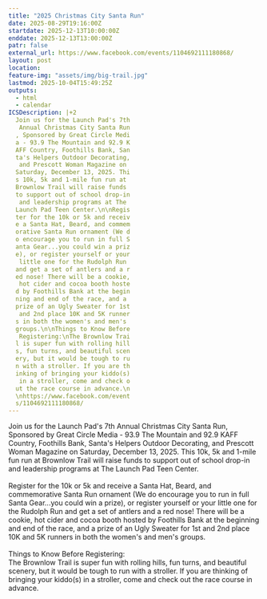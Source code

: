 ```yaml
---
title: "2025 Christmas City Santa Run"
date: 2025-08-29T19:16:00Z
startdate: 2025-12-13T10:00:00Z
enddate: 2025-12-13T13:00:00Z
patr: false
external_url: https://www.facebook.com/events/1104692111180868/
layout: post
location: 
feature-img: "assets/img/big-trail.jpg"
lastmod: 2025-10-04T15:49:25Z
outputs:
  - html
  - calendar
ICSDescription: |+2
  Join us for the Launch Pad's 7th   Annual Christmas City Santa Run  , Sponsored by Great Circle Medi  a - 93.9 The Mountain and 92.9 K  AFF Country, Foothills Bank, San  ta's Helpers Outdoor Decorating,   and Prescott Woman Magazine on   Saturday, December 13, 2025. Thi  s 10k, 5k and 1-mile fun run at   Brownlow Trail will raise funds   to support out of school drop-in   and leadership programs at The   Launch Pad Teen Center.\n\nRegis  ter for the 10k or 5k and receiv  e a Santa Hat, Beard, and commem  orative Santa Run ornament (We d  o encourage you to run in full S  anta Gear...you could win a priz  e), or register yourself or your   little one for the Rudolph Run   and get a set of antlers and a r  ed nose! There will be a cookie,   hot cider and cocoa booth hoste  d by Foothills Bank at the begin  ning and end of the race, and a   prize of an Ugly Sweater for 1st   and 2nd place 10K and 5K runner  s in both the women's and men's   groups.\n\nThings to Know Before   Registering:\nThe Brownlow Trai  l is super fun with rolling hill  s, fun turns, and beautiful scen  ery, but it would be tough to ru  n with a stroller. If you are th  inking of bringing your kiddo(s)   in a stroller, come and check o  ut the race course in advance.\n  \nhttps://www.facebook.com/event  s/1104692111180868/
---
```


Join us for the Launch Pad's 7th Annual Christmas City Santa Run, Sponsored by Great Circle Media - 93.9 The Mountain and 92.9 KAFF Country, Foothills Bank, Santa's Helpers Outdoor Decorating, and Prescott Woman Magazine on Saturday, December 13, 2025. This 10k, 5k and 1-mile fun run at Brownlow Trail will raise funds to support out of school drop-in and leadership programs at The Launch Pad Teen Center.<br>
  <br>
  Register for the 10k or 5k and receive a Santa Hat, Beard, and commemorative Santa Run ornament (We do encourage you to run in full Santa Gear...you could win a prize), or register yourself or your little one for the Rudolph Run and get a set of antlers and a red nose! There will be a cookie, hot cider and cocoa booth hosted by Foothills Bank at the beginning and end of the race, and a prize of an Ugly Sweater for 1st and 2nd place 10K and 5K runners in both the women's and men's groups.<br>
  <br>
  Things to Know Before Registering&#58;<br>
  The Brownlow Trail is super fun with rolling hills, fun turns, and beautiful scenery, but it would be tough to run with a stroller. If you are thinking of bringing your kiddo(s) in a stroller, come and check out the race course in advance.<br>
  <br>
  
